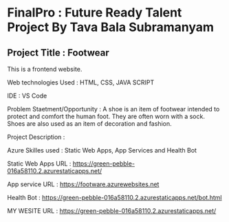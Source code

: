# FinalPro : Future Ready Talent Project By Tava Bala Subramanyam

## Project Title : Footwear

This is a frontend website.

Web technologies Used : HTML, CSS, JAVA SCRIPT

IDE : VS Code

Problem Staetment/Opportunity : A shoe is an item of footwear intended to protect and comfort the human foot. They are often worn with a sock. Shoes are also used as an item of decoration and fashion.

Project Description : 

Azure Skilles used : Static Web Apps, App Services and Health Bot

Static Web Apps URL : https://green-pebble-016a58110.2.azurestaticapps.net/

App service URL : https://footware.azurewebsites.net

Health Bot : https://green-pebble-016a58110.2.azurestaticapps.net/bot.html

MY WESITE URL : https://green-pebble-016a58110.2.azurestaticapps.net/
